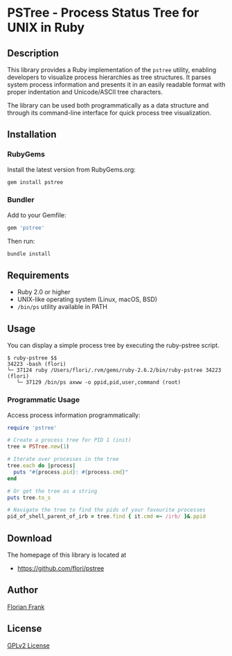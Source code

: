 # PSTree - Process Status Tree for UNIX in Ruby

## Description

This library provides a Ruby implementation of the `pstree` utility, enabling
developers to visualize process hierarchies as tree structures. It parses
system process information and presents it in an easily readable format with
proper indentation and Unicode/ASCII tree characters.

The library can be used both programmatically as a data structure and through
its command-line interface for quick process tree visualization.

## Installation

### RubyGems

Install the latest version from RubyGems.org:

```bash
gem install pstree
```

### Bundler

Add to your Gemfile:
```ruby
gem 'pstree'
```

Then run:
```bash
bundle install
```

## Requirements
- Ruby 2.0 or higher
- UNIX-like operating system (Linux, macOS, BSD)
- `/bin/ps` utility available in PATH

## Usage

You can display a simple process tree by executing the ruby-pstree script.

```
$ ruby-pstree $$
34223 -bash (flori)
└─ 37124 ruby /Users/flori/.rvm/gems/ruby-2.6.2/bin/ruby-pstree 34223 (flori)
   └─ 37129 /bin/ps axww -o ppid,pid,user,command (root)
```

### Programmatic Usage

Access process information programmatically:

```ruby
require 'pstree'

# Create a process tree for PID 1 (init)
tree = PSTree.new(1)

# Iterate over processes in the tree
tree.each do |process|
  puts "#{process.pid}: #{process.cmd}"
end

# Or get the tree as a string
puts tree.to_s

# Navigate the tree to find the pids of your favourite processes
pid_of_shell_parent_of_irb = tree.find { it.cmd =~ /irb/ }&.ppid
```

## Download

The homepage of this library is located at

* https://github.com/flori/pstree

## Author

[Florian Frank](mailto:flori@ping.de)

## License

[GPLv2 License](./LICENSE)
